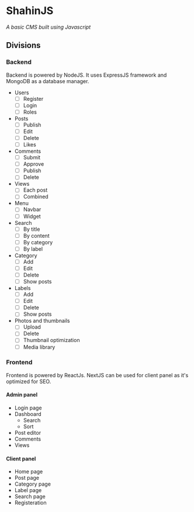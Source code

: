 # ShahinJS
*A basic CMS built using Javascript*
## Divisions
### Backend
Backend is powered by NodeJS. It uses ExpressJS framework and MongoDB as a database manager.
- Users
  - [ ] Register
  - [ ] Login
  - [ ] Roles
- Posts
  - [ ] Publish
  - [ ] Edit
  - [ ] Delete
  - [ ] Likes
- Comments
  - [ ] Submit
  - [ ] Approve
  - [ ] Publish
  - [ ] Delete
- Views
  - [ ] Each post
  - [ ] Combined
- Menu
  - [ ] Navbar
  - [ ] Widget
- Search
  - [ ] By title
  - [ ] By content
  - [ ] By category
  - [ ] By label
- Category
  - [ ] Add
  - [ ] Edit
  - [ ] Delete
  - [ ] Show posts
- Labels
  - [ ] Add
  - [ ] Edit
  - [ ] Delete
  - [ ] Show posts
- Photos and thumbnails
  - [ ] Upload
  - [ ] Delete
  - [ ] Thumbnail optimization
  - [ ] Media library
### Frontend
Frontend is powered by ReactJs. NextJS can be used for client panel as it's optimized for SEO.
#### Admin panel
- Login page
- Dashboard
  - Search
  - Sort
- Post editor
- Comments
- Views
#### Client panel
- Home page
- Post page
- Category page
- Label page
- Search page
- Registeration